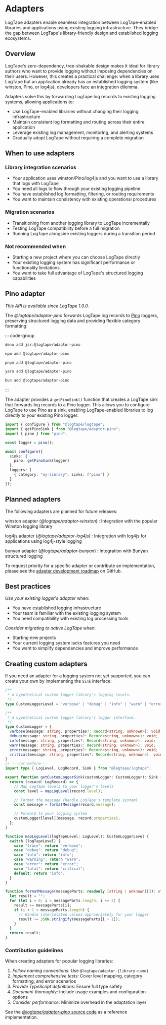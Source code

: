 Adapters
========

LogTape adapters enable seamless integration between LogTape-enabled libraries
and applications using existing logging infrastructure. They bridge the gap
between LogTape's library-friendly design and established logging ecosystems.


Overview
--------

LogTape's zero-dependency, tree-shakable design makes it ideal for library
authors who want to provide logging without imposing dependencies on their
users. However, this creates a practical challenge: when a library uses LogTape
but an application already has an established logging system (like winston,
Pino, or log4js), developers face an integration dilemma.

Adapters solve this by forwarding LogTape log records to existing logging
systems, allowing applications to:

 -  Use LogTape-enabled libraries without changing their logging infrastructure
 -  Maintain consistent log formatting and routing across their entire
    application
 -  Leverage existing log management, monitoring, and alerting systems
 -  Gradually adopt LogTape without requiring a complete migration


When to use adapters
--------------------

### Library integration scenarios

 -  Your application uses winston/Pino/log4js and you want to use a library that
    logs with LogTape
 -  You need all logs to flow through your existing logging pipeline
 -  You have established log formatting, filtering, or routing requirements
 -  You want to maintain consistency with existing operational procedures

### Migration scenarios

 -  Transitioning from another logging library to LogTape incrementally
 -  Testing LogTape compatibility before a full migration
 -  Running LogTape alongside existing loggers during a transition period

### Not recommended when

 -  Starting a new project where you can choose LogTape directly
 -  Your existing logging system has significant performance or
    functionality limitations
 -  You want to take full advantage of LogTape's structured logging capabilities


Pino adapter
------------

*This API is available since LogTape 1.0.0.*

The *@logtape/adaptor-pino* forwards LogTape log records to [Pino] loggers,
preserving structured logging data and providing flexible category formatting:

::: code-group

~~~~ sh [Deno]
deno add jsr:@logtape/adaptor-pino
~~~~

~~~~ sh [npm]
npm add @logtape/adaptor-pino
~~~~

~~~~ sh [pnpm]
pnpm add @logtape/adaptor-pino
~~~~

~~~~ sh [Yarn]
yarn add @logtape/adaptor-pino
~~~~

~~~~ sh [Bun]
bun add @logtape/adaptor-pino
~~~~

:::

[Pino]: https://getpino.io/

The adapter provides a `getPinoSink()` function that creates a LogTape sink
that forwards log records to a Pino logger. This allows you to configure LogTape
to use Pino as a sink, enabling LogTape-enabled libraries to log directly to
your existing Pino logger:

~~~~ typescript twoslash
import { configure } from "@logtape/logtape";
import { getPinoSink } from "@logtape/adaptor-pino";
import { pino } from "pino";

const logger = pino();

await configure({
  sinks: {
    pino: getPinoSink(logger)
  },
  loggers: [
    { category: "my-library", sinks: ["pino"] }
  ]
});
~~~~


Planned adapters
----------------

The following adapters are planned for future releases:

winston adapter (*@logtape/adaptor-winston*)
:   Integration with the popular Winston logging library

log4js adapter (*@logtape/adaptor-log4js*)
:   Integration with log4js for applications using log4j-style logging

bunyan adapter (*@logtape/adaptor-bunyan*)
:   Integration with Bunyan structured logging

To request priority for a specific adapter or contribute an implementation,
please see the [adapter development roadmap] on GitHub.


Best practices
--------------

*Use your existing logger's adapter* when:

 -  You have established logging infrastructure
 -  Your team is familiar with the existing logging system
 -  You need compatibility with existing log processing tools

*Consider migrating to native LogTape* when:

 -  Starting new projects
 -  Your current logging system lacks features you need
 -  You want to simplify dependencies and improve performance


Creating custom adapters
------------------------

If you need an adapter for a logging system not yet supported, you can create
your own by implementing the `Sink` interface:

~~~~ typescript twoslash
/**
 * A hypothetical custom logger library's logging levels.
 */
type CustomLoggerLevel = "verbose" | "debug" | "info" | "warn" | "error" | "critical";

/**
 * A hypothetical custom logger library's logger interface.
 */
type CustomLogger = {
  verbose(message: string, properties?: Record<string, unknown>): void;
  debug(message: string, properties?: Record<string, unknown>): void;
  info(message: string, properties?: Record<string, unknown>): void;
  warn(message: string, properties?: Record<string, unknown>): void;
  error(message: string, properties?: Record<string, unknown>): void;
  critical(message: string, properties?: Record<string, unknown>): void;
}
// ---cut-before---
import type { LogLevel, LogRecord, Sink } from "@logtape/logtape";

export function getCustomLoggerSink(customLogger: CustomLogger): Sink {
  return (record: LogRecord) => {
    // Map LogTape levels to your logger's levels
    const level = mapLogLevel(record.level);

    // Format the message (handle LogTape's template system)
    const message = formatMessage(record.message);

    // Forward to your logging system
    customLogger[level](message, record.properties);
  };
}

function mapLogLevel(logTapeLevel: LogLevel): CustomLoggerLevel {
  switch (logTapeLevel) {
    case "trace": return "verbose";
    case "debug": return "debug";
    case "info": return "info";
    case "warning": return "warn";
    case "error": return "error";
    case "fatal": return "critical";
    default: return "info";
  }
}

function formatMessage(messageParts: readonly (string | unknown)[]): string {
  let result = "";
  for (let i = 0; i < messageParts.length; i += 2) {
    result += messageParts[i];
    if (i + 1 < messageParts.length) {
      // Handle interpolated values appropriately for your logger
      result += JSON.stringify(messageParts[i + 1]);
    }
  }
  return result;
}
~~~~

### Contribution guidelines

When creating adapters for popular logging libraries:

 1. *Follow naming conventions*: Use `@logtape/adaptor-{library-name}`
 2. *Implement comprehensive tests*: Cover level mapping, category formatting,
    and error scenarios
 3. *Provide TypeScript definitions*: Ensure full type safety
 4. *Document thoroughly*: Include usage examples and configuration options
 5. *Consider performance*: Minimize overhead in the adaptation layer

See the [*@logtape/adaptor-pino* source code] as a reference implementation.

[adapter development roadmap]: https://github.com/dahlia/logtape/issues/52
[*@logtape/adaptor-pino* source code]: https://github.com/dahlia/logtape/tree/main/adaptor-pino
